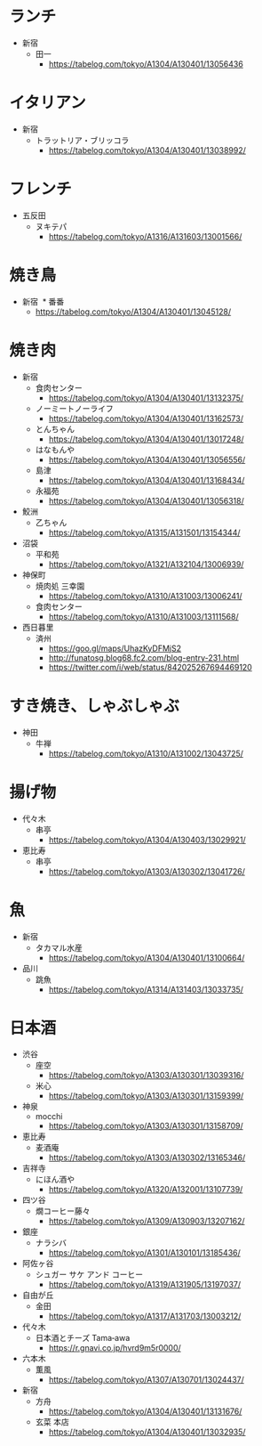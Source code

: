 # ランチ
* 新宿
  * 田一
    * https://tabelog.com/tokyo/A1304/A130401/13056436

# イタリアン
* 新宿
  * トラットリア・ブリッコラ
    * https://tabelog.com/tokyo/A1304/A130401/13038992/

# フレンチ
* 五反田
  * ヌキテパ
    * https://tabelog.com/tokyo/A1316/A131603/13001566/
    
# 焼き鳥
* 新宿
  * 番番
    * https://tabelog.com/tokyo/A1304/A130401/13045128/

# 焼き肉
* 新宿
  * 食肉センター  
    * https://tabelog.com/tokyo/A1304/A130401/13132375/
  * ノーミートノーライフ  
    * https://tabelog.com/tokyo/A1304/A130401/13162573/
  * とんちゃん  
    * https://tabelog.com/tokyo/A1304/A130401/13017248/
  * はなもんや  
    * https://tabelog.com/tokyo/A1304/A130401/13056556/
  * 島津  
    * https://tabelog.com/tokyo/A1304/A130401/13168434/
  * 永福苑  
    * https://tabelog.com/tokyo/A1304/A130401/13056318/
* 鮫洲
  * 乙ちゃん  
    * https://tabelog.com/tokyo/A1315/A131501/13154344/
* 沼袋
  * 平和苑  
    * https://tabelog.com/tokyo/A1321/A132104/13006939/
* 神保町
  * 焼肉処 三幸園  
    * https://tabelog.com/tokyo/A1310/A131003/13006241/
  * 食肉センター  
    * https://tabelog.com/tokyo/A1310/A131003/13111568/
* 西日暮里
  * 済州  
    * https://goo.gl/maps/UhazKyDFMjS2
    * http://funatosg.blog68.fc2.com/blog-entry-231.html
    * https://twitter.com/i/web/status/842025267694469120

# すき焼き、しゃぶしゃぶ
* 神田
  * 牛禅
    * https://tabelog.com/tokyo/A1310/A131002/13043725/

# 揚げ物
* 代々木
  * 串亭  
    * https://tabelog.com/tokyo/A1304/A130403/13029921/
* 恵比寿
  * 串亭
    * https://tabelog.com/tokyo/A1303/A130302/13041726/


# 魚
* 新宿
  * タカマル水産  
    * https://tabelog.com/tokyo/A1304/A130401/13100664/
* 品川
  * 跳魚
    * https://tabelog.com/tokyo/A1314/A131403/13033735/

# 日本酒
* 渋谷
  * 座空  
    * https://tabelog.com/tokyo/A1303/A130301/13039316/
  * 米心  
    * https://tabelog.com/tokyo/A1303/A130301/13159399/
* 神泉
  * mocchi  
    * https://tabelog.com/tokyo/A1303/A130301/13158709/
* 恵比寿
  * 麦酒庵  
    * https://tabelog.com/tokyo/A1303/A130302/13165346/
* 吉祥寺
  * にほん酒や  
    * https://tabelog.com/tokyo/A1320/A132001/13107739/
* 四ツ谷
  * 燗コーヒー藤々  
    * https://tabelog.com/tokyo/A1309/A130903/13207162/
* 銀座
  * ナラシバ  
    * https://tabelog.com/tokyo/A1301/A130101/13185436/
* 阿佐ヶ谷
  * シュガー サケ アンド コーヒー  
    * https://tabelog.com/tokyo/A1319/A131905/13197037/
* 自由が丘
  * 金田  
    * https://tabelog.com/tokyo/A1317/A131703/13003212/
* 代々木
  * 日本酒とチーズ Tama‐awa  
    * https://r.gnavi.co.jp/hvrd9m5r0000/
* 六本木
  * 薫風  
    * https://tabelog.com/tokyo/A1307/A130701/13024437/
* 新宿
  * 方舟  
    * https://tabelog.com/tokyo/A1304/A130401/13131676/
  * 玄菜 本店
    * https://tabelog.com/tokyo/A1304/A130401/13032935/
